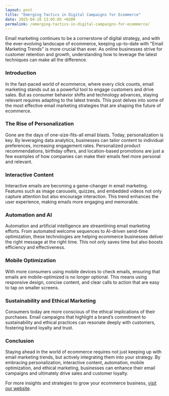 ```yaml
---
layout: post
title: "Emerging Tactics in Digital Campaigns for Ecommerce"
date: 2025-04-28 13:05:05 +0200
permalink: /emerging-tactics-in-digital-campaigns-for-ecommerce/
---
```



Email marketing continues to be a cornerstone of digital strategy, and with the ever-evolving landscape of ecommerce, keeping up-to-date with "Email Marketing Trends" is more crucial than ever. As online businesses strive for customer retention and growth, understanding how to leverage the latest techniques can make all the difference.

### Introduction

In the fast-paced world of ecommerce, where every click counts, email marketing stands out as a powerful tool to engage customers and drive sales. But as consumer behavior shifts and technology advances, staying relevant requires adapting to the latest trends. This post delves into some of the most effective email marketing strategies that are shaping the future of ecommerce.

### The Rise of Personalization

Gone are the days of one-size-fits-all email blasts. Today, personalization is key. By leveraging data analytics, businesses can tailor content to individual preferences, increasing engagement rates. Personalized product recommendations, birthday offers, and location-based promotions are just a few examples of how companies can make their emails feel more personal and relevant.

### Interactive Content

Interactive emails are becoming a game-changer in email marketing. Features such as image carousels, quizzes, and embedded videos not only capture attention but also encourage interaction. This trend enhances the user experience, making emails more engaging and memorable.

### Automation and AI

Automation and artificial intelligence are streamlining email marketing efforts. From automated welcome sequences to AI-driven send-time optimization, these technologies are helping ecommerce businesses deliver the right message at the right time. This not only saves time but also boosts efficiency and effectiveness.

### Mobile Optimization

With more consumers using mobile devices to check emails, ensuring that emails are mobile-optimized is no longer optional. This means using responsive design, concise content, and clear calls to action that are easy to tap on smaller screens.

### Sustainability and Ethical Marketing

Consumers today are more conscious of the ethical implications of their purchases. Email campaigns that highlight a brand’s commitment to sustainability and ethical practices can resonate deeply with customers, fostering brand loyalty and trust.

### Conclusion

Staying ahead in the world of ecommerce requires not just keeping up with email marketing trends, but actively integrating them into your strategy. By embracing personalization, interactive content, automation, mobile optimization, and ethical marketing, businesses can enhance their email campaigns and ultimately drive sales and customer loyalty.

For more insights and strategies to grow your ecommerce business, [visit our website](https://flizzgrowth.com).
